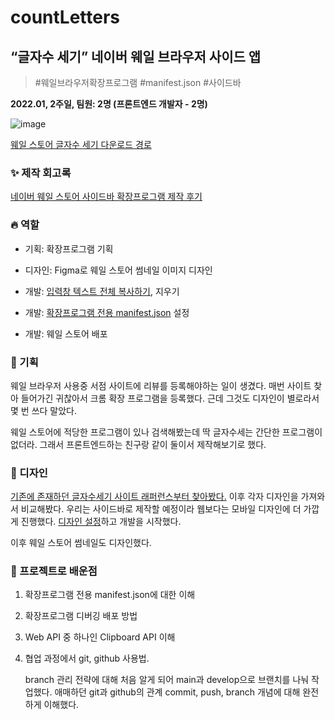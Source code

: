 # countLetters

## “글자수 세기” 네이버 웨일 브라우저 사이드 앱

> #웨일브라우저확장프로그램 #manifest.json #사이드바 
> 

**2022.01, 2주일, 팀원: 2명 (프론트엔드 개발자 - 2명)**

![image](https://user-images.githubusercontent.com/82145837/160324504-d1a7c4c2-fb82-42a6-ba1c-4360fd8fa84e.png)

[웨일 스토어 글자수 세기 다운로드 경로](https://store.whale.naver.com/detail/lfhbnhpghablgmclfncpalmemlecalpg)


### ✨ 제작 회고록   
[네이버 웨일 스토어 사이드바 확장프로그램 제작 후기](https://www.notion.so/f971011b0aaf46b2931ffea5ad689d5a)

### 🔥 역할
- 기획: 확장프로그램 기획

- 디자인: Figma로 웨일 스토어 썸네일 이미지 디자인

- 개발: [입력창 텍스트 전체 복사하기](https://github.com/meteor-or/countLetters/blob/leeyuseong/md/%ED%85%8D%EC%8A%A4%ED%8A%B8%EB%B3%B5%EC%82%AC%ED%95%98%EA%B8%B0%EA%B8%B0%EB%8A%A5.md), 지우기

- 개발: [확장프로그램 전용 manifest.json](https://github.com/meteor-or/countLetters/blob/leeyuseong/md/manifest.md) 설정

- 개발: 웨일 스토어 배포

### 🎈 기획
웨일 브라우저 사용중 서점 사이트에 리뷰를 등록해야하는 일이 생겼다. 매번 사이트 찾아 들어가긴 귀찮아서 크롬 확장 프로그램을 등록했다. 근데 그것도 디자인이 별로라서 몇 번 쓰다 말았다.

웨일 스토어에 적당한 프로그램이 있나 검색해봤는데 딱 글자수세는 간단한 프로그램이 없더라. 그래서 프론트엔드하는 친구랑 같이 둘이서 제작해보기로 했다.


### 🎨 디자인
[기존에 존재하던 글자수세기 사이트 래퍼런스부터 찾아봤다.](https://github.com/meteor-or/countLetters/blob/leeyuseong/md/%EB%9E%98%ED%8D%BC%EB%9F%B0%EC%8A%A4.md) 이후 각자 디자인을 가져와서 비교해봤다. 우리는 사이드바로 제작할 예정이라 웹보다는 모바일 디자인에 더 가깝게 진행했다. [디자인 설정](https://github.com/meteor-or/countLetters/blob/leeyuseong/md/%EB%94%94%EC%9E%90%EC%9D%B8.md)하고 개발을 시작했다.

이후 웨일 스토어 썸네일도 디자인했다.


### 👀 프로젝트로 배운점
1. 확장프로그램 전용 manifest.json에 대한 이해
2. 확장프로그램 디버깅 배포 방법
3. Web API 중 하나인 Clipboard API 이해
4. 협업 과정에서 git, github 사용법.

     branch 관리 전략에 대해 처음 알게 되어 main과 develop으로 브랜치를 나눠 작업했다. 애매하던 git과 github의 관계 commit, push, branch 개념에 대해 완전하게 이해했다. 